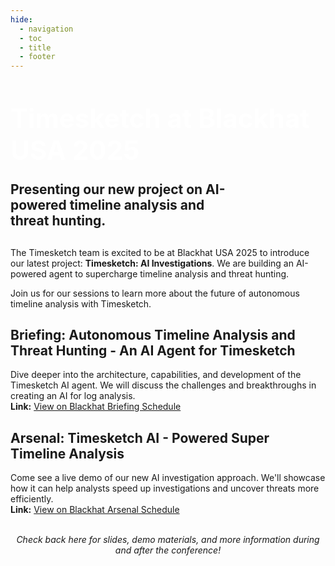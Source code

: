 ```yaml
---
hide:
  - navigation
  - toc
  - title
  - footer
---
```



<h1 style="color:#fff; font-size:3em;font-weight:bold;margin-bottom:-5px;margin-top:50px;">Timesketch at Blackhat USA 2025</h1>
<h2 style="max-width:70%;margin-bottom:30px;">Presenting our new project on AI-powered timeline analysis and threat hunting.</h2>

The Timesketch team is excited to be at Blackhat USA 2025 to introduce our latest project: **Timesketch: AI Investigations**. We are building an AI-powered agent to supercharge timeline analysis and threat hunting.

Join us for our sessions to learn more about the future of autonomous timeline analysis with Timesketch.

## Briefing: Autonomous Timeline Analysis and Threat Hunting - An AI Agent for Timesketch
Dive deeper into the architecture, capabilities, and development of the Timesketch AI agent. We will discuss the challenges and breakthroughs in creating an AI for log analysis.
<br>
**Link:** <a href="https://www.blackhat.com/us-25/briefings/schedule/#autonomous-timeline-analysis-and-threat-hunting-an-ai-agent-for-timesketch-46667" target="_blank">View on Blackhat Briefing Schedule</a>

## Arsenal: Timesketch AI - Powered Super Timeline Analysis
Come see a live demo of our new AI investigation approach. We'll showcase how it can help analysts speed up investigations and uncover threats more efficiently.
<br>
**Link:** <a href="https://www.blackhat.com/us-25/arsenal/schedule/index.html#timesketch-ai-powered-super-timeline-analysis-45605" target="_blank">View on Blackhat Arsenal Schedule</a>

<br>
<center>
<i>Check back here for slides, demo materials, and more information during and after the conference!</i>
</center>
